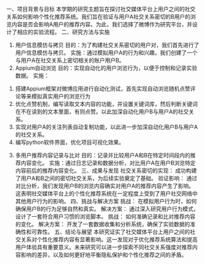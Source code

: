 一、项目背景与目标
本学期的研究主题旨在探讨社交媒体平台上用户之间的社交关系如何影响个性化推荐系统。我们旨在验证与用户A社交关系密切的B用户的浏览内容是否会影响A用户的推荐内容。为此，我们选择了微博作为研究平台，并设计了相应的实验流程。
二、研究方法与实施
1.	用户信息模仿与拷贝
目的：为了构建社交关系密切的用户对，我们首先进行了用户信息模仿与拷贝。
实施：通过模拟用户A的行为和兴趣，我们创建了一个与用户A在社交关系上密切相关的账户用户B。
2.	Appium自动浏览
目的：实现自动化的用户浏览行为，以便于控制和记录实验数据。
实施： 
1)	搭建Appium框架对微博应用进行自动化测试，首先实现自动浏览随机点赞评论等来模拟真实用户的浏览行为
2)	优化点赞机制，编写读取文本内容的功能，并设置关键词库，然后判断关键词在不在读到的文本里面，有则点赞。以此加深自动化用户B与用户A的社交关系。
3)	实现对用户A的关注列表自动复制功能，以此进一步加深自动化用户B与用户A的社交关系。
4)	编写python软件界面，优化项目可视化效果。
3.	多用户推荐内容记录与比对
目的：记录并比较用户A和B在特定时间段内的推荐内容变化。
实施：通过日志记录和数据分析，对比用户A在用户B浏览特定内容前后的推荐内容变化。
三、成果与发现
社交关系密切的实现：
成功构建了用户A和B之间的密切社交关系，为后续实验奠定了基础。
验证影响：
通过对比分析，我们发现用户B的浏览内容确实对用户A的推荐内容产生了影响。这表明社交媒体平台上的个性化推荐系统在一定程度上受到了用户社交网络中其他用户行为的影响。
四、挑战与解决方案
挑战：
在模拟用户行为时，如何确保用户B的行为足够自然和真实。
解决方案：
通过深入研究用户行为模式，设计了一套符合用户习惯的浏览脚本。
挑战：
如何准确记录和比对推荐内容的变化。
解决方案：
开发了一套数据收集和分析系统，确保了实验数据的准确性和可靠性。
五、结论与展望
本研究证实了社交媒体平台上用户之间的社交关系对个性化推荐内容有显著影响。这一发现对于优化推荐系统算法和提高用户体验具有重要意义。未来研究可以进一步探索不同社交关系强度对推荐内容影响的差异，以及如何更好地平衡隐私保护和个性化推荐之间的矛盾。
